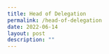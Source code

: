 ```yaml
---
title: Head of Delegation
permalink: /head-of-delegation
date: 2022-06-14
layout: post
description: ""
---
```


